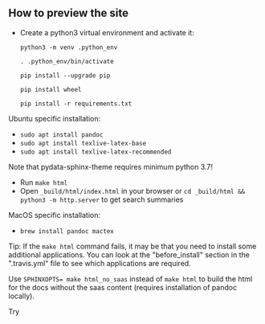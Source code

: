 ## How to preview the site

* Create a python3 virtual environment and activate it:

    ```python3 -m venv .python_env```

    ```. .python_env/bin/activate```

     ```pip install --upgrade pip```

    ```pip install wheel```

    ```pip install -r requirements.txt```

Ubuntu specific installation:

  - ``sudo apt install pandoc``
  - ``sudo apt install texlive-latex-base``
  - ``sudo apt install texlive-latex-recommended``


Note that pydata-sphinx-theme requires minimum python 3.7!

* Run ```make html```
* Open ```_build/html/index.html``` in your browser or ```cd _build/html && python3 -m http.server``` to get search summaries

MacOS specific installation:

  - ``brew install pandoc mactex``

Tip: If the ```make html``` command fails, it may be that you need to install some additional
    applications. You can look at the "before_install" section in the ".travis.yml" file to see
    which applications are required.

Use ```SPHINXOPTS= make html_no_saas``` instead of ```make html``` to build the html for the docs without the saas content (requires installation of pandoc locally).

Try